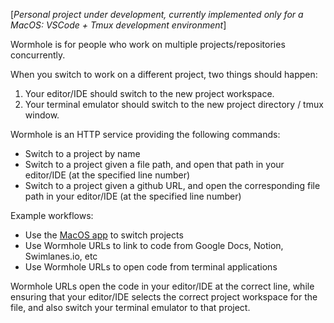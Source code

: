 [_Personal project under development, currently implemented only for a MacOS: VSCode + Tmux development environment_]

Wormhole is for people who work on multiple projects/repositories concurrently.

When you switch to work on a different project, two things should happen:

1. Your editor/IDE should switch to the new project workspace.
2. Your terminal emulator should switch to the new project directory / tmux window.

Wormhole is an HTTP service providing the following commands:

- Switch to a project by name
- Switch to a project given a file path, and open that path in your editor/IDE (at the specified line number)
- Switch to a project given a github URL, and open the corresponding file path in your editor/IDE (at the specified line number)

Example workflows:

- Use the [MacOS app](https://github.com/dandavison/wormhole-gui) to switch projects
- Use Wormhole URLs to link to code from Google Docs, Notion, Swimlanes.io, etc
- Use Wormhole URLs to open code from terminal applications

Wormhole URLs open the code in your editor/IDE at the correct line, while
ensuring that your editor/IDE selects the correct project workspace for the
file, and also switch your terminal emulator to that project.